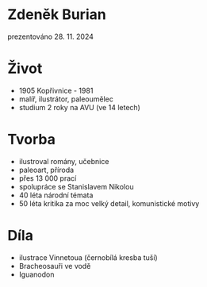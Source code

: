 # Zdeněk Burian
prezentováno 28. 11. 2024

# Život
* 1905 Kopřivnice - 1981
* malíř, ilustrátor, paleoumělec
* studium 2 roky na AVU (ve 14 letech)

# Tvorba
* ilustroval romány, učebnice
* paleoart, příroda
* přes 13 000 prací
* spolupráce se Stanislavem Nikolou
* 40 léta národní témata
* 50 léta kritika za moc velký detail, komunistické motivy

# Díla
* ilustrace Vinnetoua (černobílá kresba tuší)
* Bracheosauři ve vodě
* Iguanodon